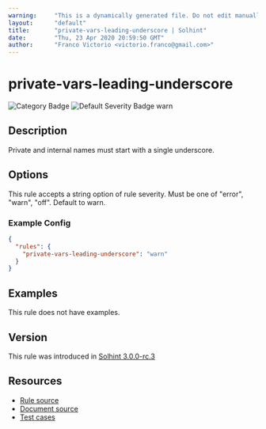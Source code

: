 ```yaml
---
warning:     "This is a dynamically generated file. Do not edit manually."
layout:      "default"
title:       "private-vars-leading-underscore | Solhint"
date:        "Thu, 23 Apr 2020 20:59:50 GMT"
author:      "Franco Victorio <victorio.franco@gmail.com>"
---
```


# private-vars-leading-underscore
![Category Badge](https://img.shields.io/badge/-Style%20Guide%20Rules-informational)
![Default Severity Badge warn](https://img.shields.io/badge/Default%20Severity-warn-yellow)

## Description
Private and internal names must start with a single underscore.

## Options
This rule accepts a string option of rule severity. Must be one of "error", "warn", "off". Default to warn.

### Example Config
```json
{
  "rules": {
    "private-vars-leading-underscore": "warn"
  }
}
```


## Examples
This rule does not have examples.

## Version
This rule was introduced in [Solhint 3.0.0-rc.3](https://github.com/protofire/solhint/tree/v3.0.0-rc.3)

## Resources
- [Rule source](https://github.com/protofire/solhint/tree/master/lib/rules/naming/private-vars-leading-underscore.js)
- [Document source](https://github.com/protofire/solhint/tree/master/docs/rules/naming/private-vars-leading-underscore.md)
- [Test cases](https://github.com/protofire/solhint/tree/master/test/rules/naming/private-vars-leading-underscore.js)
